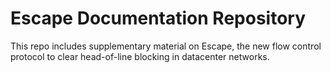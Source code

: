 # Escape Documentation Repository

This repo includes supplementary material on Escape, the new flow control protocol to clear head-of-line blocking in datacenter networks.
